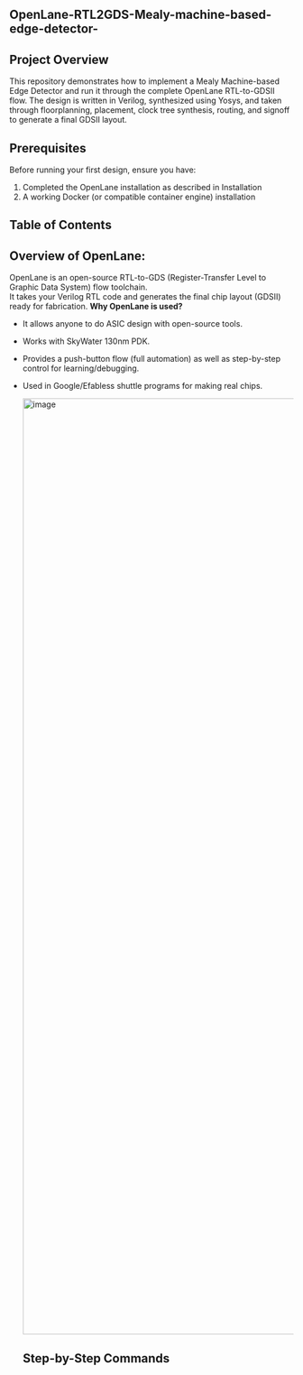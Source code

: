 ## OpenLane-RTL2GDS-Mealy-machine-based-edge-detector-

## Project Overview
This repository demonstrates how to implement a Mealy Machine-based Edge Detector and run it through the complete OpenLane RTL-to-GDSII flow. The design is written in Verilog, synthesized using Yosys, and taken through floorplanning, placement, clock tree synthesis, routing, and signoff to generate a final GDSII layout.

## Prerequisites
Before running your first design, ensure you have:
1. Completed the OpenLane installation as described in Installation
2. A working Docker (or compatible container engine) installation

## Table of Contents
## Overview of OpenLane:
OpenLane is an open-source RTL-to-GDS (Register-Transfer Level to Graphic Data System) flow toolchain.\
It takes your Verilog RTL code and generates the final chip layout (GDSII) ready for fabrication.
**Why OpenLane is used?**
- It allows anyone to do ASIC design with open-source tools.
- Works with SkyWater 130nm PDK.
- Provides a push-button flow (full automation) as well as step-by-step control for learning/debugging.
- Used in Google/Efabless shuttle programs for making real chips.

  <img width="882" height="1660" alt="image" src="https://github.com/user-attachments/assets/3d46153d-0688-4f51-a263-be4440915818" />

  ## Step-by-Step Commands
  

